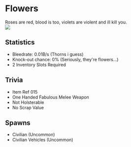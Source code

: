# Flowers

Roses are red, blood is too, violets are violent and ill kill you.  
![](#!/images/Flowers.png)

## Statistics

- Bleedrate: 0.01B/s (Thorns i guess)
- Knock-out chance: 0% (Seriously, they're flowers...)
- 2 Inventory Slots Required

## Trivia

- Item Ref 015
- One Handed Fabulous Melee Weapon
- Not Holsterable 
- No Scrap Value

## Spawns

- Civilian (Uncommon)
- Civilian Vehicles (Uncommon)
